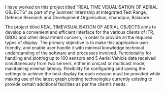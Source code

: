 I have worked on this project titled "REAL TIME VISUALISATION OF AERIAL OBJECTS" as part of my Summer Internship at Integrated Test Range, Defence Research and Development Organisation, chandipur, Balasore.

The project titled REAL TIMEVISUALISATION OF AERIAL OBJECTS aims to develop a 
convenient and efficient interface for the various clients of ITR, DRDO and other department 
concern, in order to provide all the required types of display. The primary objective is to make 
this application user friendly, and enable user handle it with minimal knowledge technical 
understanding of the software and processes involved. Functionality for handling and plotting 
up to 100 sensors and 5 Aerial Vehicle data received simultaneously from two servers, either 
in unicast or multicast mode, maintaining minimal latency. Flexibility for configuring and 
saving the settings to achieve the best display for each mission must be provided while making 
use of the latest graph plotting technologies currently existing to provide certain additional 
facilities as per the client’s needs. 
